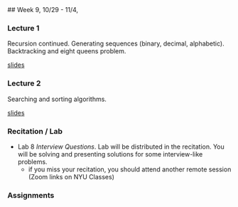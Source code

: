 <div class="week">

<div class="week_heading" markdown="1">
## Week 9, 10/29 - 11/4,
</div>

<div class="column_materials"  markdown="1">

### Lecture 1

Recursion continued. Generating sequences (binary, decimal, alphabetic).
Backtracking and eight queens problem.


[slides](slides/08-recursion_2.html)

### Lecture 2

Searching and sorting algorithms.

[slides](slides/09-searching-and-sorting.html)

### Recitation / Lab

- Lab 8 _Interview Questions_. Lab will be distributed in the recitation.
You will be solving and presenting solutions for some interview-like problems.
  - if you miss your recitation, you should attend another remote session (Zoom
    links on NYU Classes)

</div>

<div class="column_assign"  markdown="1">

### Assignments

</div>
</div>
